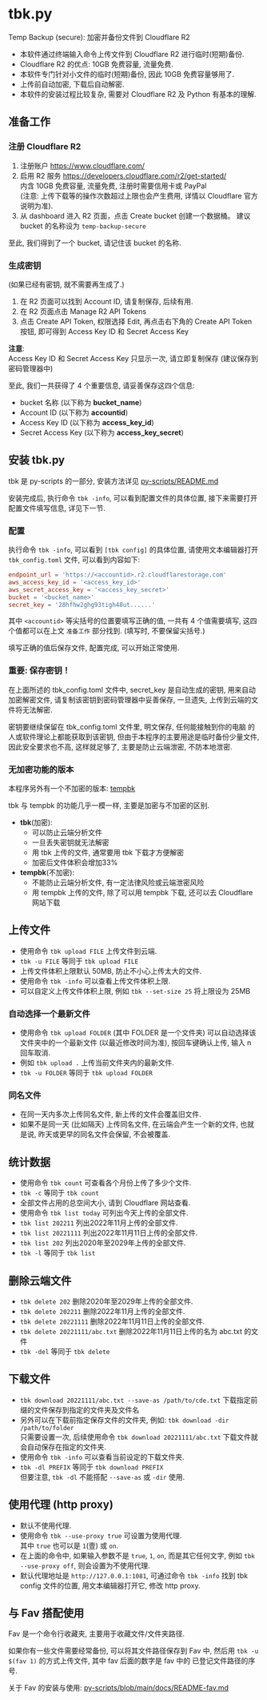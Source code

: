# tbk.py

Temp Backup (secure): 加密并备份文件到 Cloudflare R2

- 本软件通过终端输入命令上传文件到 Cloudflare R2 进行临时(短期)备份.
- Cloudflare R2 的优点: 10GB 免费容量, 流量免费.
- 本软件专门针对小文件的临时(短期)备份, 因此 10GB 免费容量够用了.
- 上传前自动加密, 下载后自动解密.
- 本软件的安装过程比较复杂, 需要对 Cloudflare R2 及 Python 有基本的理解.

## 准备工作

### 注册 Cloudflare R2

1. 注册账户 <https://www.cloudflare.com/>
2. 启用 R2 服务 <https://developers.cloudflare.com/r2/get-started/>  
   内含 10GB 免费容量, 流量免费, 注册时需要信用卡或 PayPal  
   (注意: 上传下载等的操作次数超过上限也会产生费用,
    详情以 Cloudflare 官方说明为准).
3. 从 dashboard 进入 R2 页面，点击 Create bucket 创建一个数据桶。
   建议 bucket 的名称设为 `temp-backup-secure`

至此, 我们得到了一个 bucket, 请记住该 bucket 的名称.

### 生成密钥

(如果已经有密钥, 就不需要再生成了.)

1. 在 R2 页面可以找到 Account ID, 请复制保存, 后续有用.
2. 在 R2 页面点击 Manage R2 API Tokens
3. 点击 Create API Token, 权限选择 Edit, 再点击右下角的 Create API
   Token 按钮, 即可得到 Access Key ID 和 Secret Access Key

**注意**:  
Access Key ID 和 Secret Access Key 只显示一次, 请立即复制保存
(建议保存到密码管理器中)

至此, 我们一共获得了 4 个重要信息, 请妥善保存这四个信息:

- bucket 名称 (以下称为 **bucket_name**)
- Account ID (以下称为 **accountid**)
- Access Key ID (以下称为 **access_key_id**)
- Secret Access Key (以下称为 **access_key_secret**)

## 安装 tbk.py

tbk 是 py-scripts 的一部分, 安装方法详见 [py-scripts/README.md](../README.md)

安装完成后, 执行命令 `tbk -info`, 可以看到配置文件的具体位置,
接下来需要打开配置文件填写信息, 详见下一节.

### 配置

执行命令 `tbk -info`, 可以看到 `[tbk config]` 的具体位置,
请使用文本编辑器打开 `tbk_config.toml` 文件, 可以看到内容如下:

```toml
endpoint_url = 'https://<accountid>.r2.cloudflarestorage.com'
aws_access_key_id = '<access_key_id>'
aws_secret_access_key = '<access_key_secret>'
bucket = '<bucket_name>'
secret_key = '28hfhw2ghg93tigh48ut......'
```

其中 `<accountid>` 等尖括号的位置要填写正确的值, 一共有 4 个值需要填写,
这四个值都可以在上文 `准备工作` 部分找到. (填写时, 不要保留尖括号.)

填写正确的值后保存文件, 配置完成, 可以开始正常使用.

### 重要: 保存密钥！

在上面所述的 tbk_config.toml 文件中, secret_key 是自动生成的密钥,
用来自动加密解密文件, 请复制该密钥到密码管理器中妥善保存, 一旦遗失,
上传到云端的文件将无法解密.

密钥要继续保留在 tbk_config.toml 文件里, 明文保存, 任何能接触到你的电脑
的人或软件理论上都能获取到该密钥, 但由于本程序的主要用途是临时备份少量文件,
因此安全要求也不高, 这样就足够了, 主要是防止云端泄密, 不防本地泄密.

### 无加密功能的版本

本程序另外有一个不加密的版本: [tempbk](https://github.com/ahui2016/py-scripts)

tbk 与 tempbk 的功能几乎一模一样, 主要是加密与不加密的区别.

- **tbk**(加密):
  - 可以防止云端分析文件
  - 一旦丢失密钥就无法解密
  - 用 tbk 上传的文件, 通常要用 tbk 下载才方便解密
  - 加密后文件体积会增加33%
- **tempbk**(不加密):
  - 不能防止云端分析文件, 有一定法律风险或云端泄密风险 
  - 用 tempbk 上传的文件, 除了可以用 tempbk 下载, 还可以去 Cloudflare 网站下载

## 上传文件

- 使用命令 `tbk upload FILE` 上传文件到云端.
- `tbk -u FILE` 等同于 `tbk upload FILE`
- 上传文件体积上限默认 50MB, 防止不小心上传太大的文件.
- 使用命令 `tbk -info` 可以查看上传文件体积上限.
- 可以自定义上传文件体积上限, 例如 `tbk --set-size 25` 将上限设为 25MB

### 自动选择一个最新文件

- 使用命令 `tbk upload FOLDER` (其中 FOLDER 是一个文件夹)
  可以自动选择该文件夹中的一个最新文件 (以最近修改时间为准),
  按回车键确认上传, 输入 n 回车取消.
- 例如 `tbk upload .` 上传当前文件夹内的最新文件.
- `tbk -u FOLDER` 等同于 `tbk upload FOLDER`

### 同名文件

- 在同一天内多次上传同名文件, 新上传的文件会覆盖旧文件.
- 如果不是同一天 (比如隔天) 上传同名文件, 在云端会产生一个新的文件,
  也就是说, 昨天或更早的同名文件会保留, 不会被覆盖.

## 统计数据

- 使用命令 `tbk count` 可查看各个月份上传了多少个文件.
- `tbk -c` 等同于 `tbk count`
- 全部文件占用的总空间大小, 请到 Cloudflare 网站查看.
- 使用命令 `tbk list today` 可列出今天上传的全部文件.
- `tbk list 202211` 列出2022年11月上传的全部文件.
- `tbk list 20221111` 列出2022年11月11日上传的全部文件.
- `tbk list 202` 列出2020年至2029年上传的全部文件.
- `tbk -l` 等同于 `tbk list`

## 删除云端文件

- `tbk delete 202` 删除2020年至2029年上传的全部文件.
- `tbk delete 202211` 删除2022年11月上传的全部文件.
- `tbk delete 20221111` 删除2022年11月11日上传的全部文件.
- `tbk delete 20221111/abc.txt` 删除2022年11月11日上传的名为 abc.txt 的文件
- `tbk -del` 等同于 `tbk delete`

## 下载文件

- `tbk download 20221111/abc.txt --save-as /path/to/cde.txt`
  下载指定前缀的文件保存到指定的文件夹及文件名
- 另外可以在下载前指定保存文件的文件夹, 例如:
  `tbk download -dir /path/to/folder`  
  只需要设置一次, 后续使用命令 `tbk download 20221111/abc.txt`
  下载文件就会自动保存在指定的文件夹.
- 使用命令 `tbk -info` 可以查看当前设定的下载文件夹.
- `tbk -dl PREFIX` 等同于 `tbk download PREFIX`  
  但要注意, `tbk -dl` 不能搭配 `--save-as` 或 `-dir` 使用.

## 使用代理 (http proxy)

- 默认不使用代理.
- 使用命令 `tbk --use-proxy true` 可设置为使用代理.  
  其中 `true` 也可以是 `1`(壹) 或 `on`.
- 在上面的命令中, 如果输入参数不是 `true`, `1`, `on`, 而是其它任何文字,
  例如 `tbk --use-proxy off`, 则会设置为不使用代理.
- 默认代理地址是 `http://127.0.0.1:1081`, 可通过命令 `tbk -info`
  找到 tbk config 文件的位置, 用文本编辑器打开它, 修改 http proxy.

## 与 Fav 搭配使用

Fav 是一个命令行收藏夹, 主要用于收藏文件/文件夹路径.

如果你有一些文件需要经常备份, 可以将其文件路径保存到 Fav 中, 然后用
`tbk -u $(fav 1)` 的方式上传文件, 其中 fav 后面的数字是 fav 中的
已登记文件路径的序号.

关于 Fav 的安装与使用:
[py-scripts/blob/main/docs/README-fav.md](https://github.com/ahui2016/py-scripts/blob/main/docs/README-fav.md)
